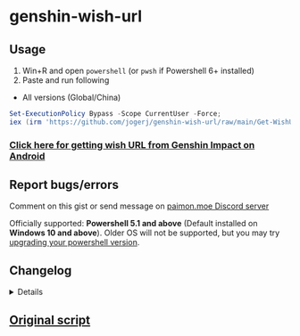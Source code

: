 # genshin-wish-url

## Usage

1. Win+R and open `powershell` (or `pwsh` if Powershell 6+ installed)
2. Paste and run following

* All versions (Global/China)

```powershell
Set-ExecutionPolicy Bypass -Scope CurrentUser -Force;
iex (irm 'https://github.com/jogerj/genshin-wish-url/raw/main/Get-WishUrl.ps1')
```

### [Click here for getting wish URL from Genshin Impact on Android](https://gist.github.com/jogerj/2372d0e5bee51e001a6d8956240d527b)

## Report bugs/errors

Comment on this gist or send message on [paimon.moe Discord server](https://discord.com/channels/820601523125747712/820601523125747715/1012175730873991228)

Officially supported: **Powershell 5.1 and above** (Default installed on **Windows 10 and above**). Older OS will not be supported, but you may try [upgrading your powershell version](https://www.microsoft.com/en-us/download/details.aspx?id=54616).

## Changelog

<details>

### Version 0.14.0

* New repository
* Major refactoring of code
* Support deletion of webCaches when stuck

### Version 0.13.0

* Fix for new API URL in 4.8 (Global)
* Rework checks. Now returned URL defaults to Character Wish Banner

### Version 0.12.2

* Fix for new API URL in 4.6 (CN)
* Added short URL

### Version 0.12.1

* Typo message fix

### Version 0.12.0

* Deprecated and removed fallback methods
* Now cache path lookup checks for latest modified subfolder

### Version 0.11.1

* Fix for Genshin 4.0

### Version 0.11.0

* Fix for Genshin 3.8

### Version 0.10.0

* Now if a user has both global and china version of the game, it will load the URL from whichever is last open.

### Version 0.9.0

* Fix CN suffix to `game_biz=hk4e_cn`
* Fix check validity for URLs beginning with `https://webstatic...`

### Version 0.8.0

* Added new method from [MadeBaruna](https://gist.github.com/MadeBaruna/1d75c1d37d19eca71591ec8a31178235/). Now supports 3 different methods (should be totally foolproof 🤞)
* Automatically checks for expired/invalid link
* ~~URL date is now retrieved from URL `timestamp` parameter~~ Removed URL time since it's unnecessary to check for URL expiry

### Version 0.7.0

* Combined Global and China server scripts. Now will check for Global first before China log files. Can be overriden to force check China server by adding `china` to the parameter like this:

   ```powershell
   powershell iex "&{$(irm 'https://gist.githubusercontent.com/jogerj/0339e61a92e0de2e360c5212a94854e8/raw/get_wish_url_from_cache.ps1')} china"
   ```

* Pass on args to elevated powershell correctly
* Use more accurate file path pattern from [here](https://gist.github.com/MadeBaruna/1d75c1d37d19eca71591ec8a31178235/)
  
### Version 0.6.0

* Added back old method as fallback option (when webCache gets destroyed/new install)

### Version 0.5.0

* Changed game path lookup to search in log file instead of install path
* Added China version (needs testing)
* adjusted URL lookup pattern

### Version 0.4.0

* ChromeCacheView no longer needed. Script will now read cache files directly
* Credits to @PrimeCicada for finding an alternate path
  
### Version 0.3.0

* Added handling of different game path
* Fixes issue with older installs of Genshin with different path
* Added fallback option for manual entry of game path. Drag and drop your shortcut or exe file (either launcher or game works), the cache path will be grabbed correctly
  
### Version 0.2.0

* Added date of URL to output
* Add warning for URL older than 24h

### Version 0.1.0

* Initial release

</details>

## [Original script](https://gist.github.com/MadeBaruna/1d75c1d37d19eca71591ec8a31178235)
